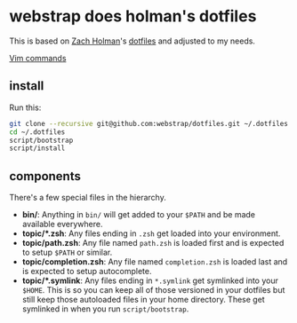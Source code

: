 # webstrap does holman's dotfiles

This is based on  [Zach Holman](http://github.com/holman)'s [dotfiles](http://github.com/holman/dotfiles)
and adjusted to my needs.

[Vim commands](./vim)

## install

Run this:

```sh
git clone --recursive git@github.com:webstrap/dotfiles.git ~/.dotfiles
cd ~/.dotfiles
script/bootstrap
script/install
```

## components

There's a few special files in the hierarchy.

- **bin/**: Anything in `bin/` will get added to your `$PATH` and be made
  available everywhere.
- **topic/\*.zsh**: Any files ending in `.zsh` get loaded into your
  environment.
- **topic/path.zsh**: Any file named `path.zsh` is loaded first and is
  expected to setup `$PATH` or similar.
- **topic/completion.zsh**: Any file named `completion.zsh` is loaded
  last and is expected to setup autocomplete.
- **topic/\*.symlink**: Any files ending in `*.symlink` get symlinked into
  your `$HOME`. This is so you can keep all of those versioned in your dotfiles
  but still keep those autoloaded files in your home directory. These get
  symlinked in when you run `script/bootstrap`.

